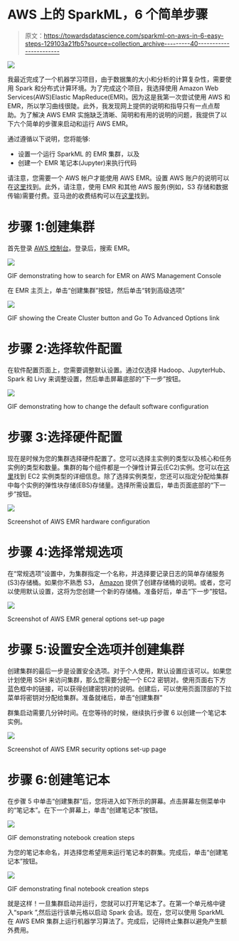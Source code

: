 # AWS 上的 SparkML，6 个简单步骤

> 原文：<https://towardsdatascience.com/sparkml-on-aws-in-6-easy-steps-129103a21fb5?source=collection_archive---------40----------------------->

![](img/010d58378b3ad6d4f3e6a978d6665efd.png)

我最近完成了一个机器学习项目，由于数据集的大小和分析的计算复杂性，需要使用 Spark 和分布式计算环境。为了完成这个项目，我选择使用 Amazon Web Services(AWS)Elastic MapReduce(EMR)。因为这是我第一次尝试使用 AWS 和 EMR，所以学习曲线很陡。此外，我发现网上提供的说明和指导只有一点点帮助。为了解决 AWS EMR 实施缺乏清晰、简明和有用的说明的问题，我提供了以下六个简单的步骤来启动和运行 AWS EMR。

通过遵循以下说明，您将能够:

*   设置一个运行 SparkML 的 EMR 集群，以及
*   创建一个 EMR 笔记本(Jupyter)来执行代码

请注意，您需要一个 AWS 帐户才能使用 AWS EMR。设置 AWS 账户的说明可以在[这里](https://aws.amazon.com/premiumsupport/knowledge-center/create-and-activate-aws-account/)找到。此外，请注意，使用 EMR 和其他 AWS 服务(例如，S3 存储和数据传输)需要付费。亚马逊的收费结构可以在[这里](https://aws.amazon.com/pricing/)找到。

# 步骤 1:创建集群

首先登录 [AWS 控制台](https://console.aws.amazon.com/)。登录后，搜索 EMR。

![](img/4574e3b49194912e9cdce6c49a0d6e04.png)

GIF demonstrating how to search for EMR on AWS Management Console

在 EMR 主页上，单击“创建集群”按钮，然后单击“转到高级选项”

![](img/7ed6bc374a646a4e69121da3ad708d12.png)

GIF showing the Create Cluster button and Go To Advanced Options link

# 步骤 2:选择软件配置

在软件配置页面上，您需要调整默认设置。通过仅选择 Hadoop、JupyterHub、Spark 和 Livy 来调整设置，然后单击屏幕底部的“下一步”按钮。

![](img/09e0e5ab715b08a180f12d73a15818db.png)

GIF demonstrating how to change the default software configuration

# 步骤 3:选择硬件配置

现在是时候为您的集群选择硬件配置了。您可以选择主实例的类型以及核心和任务实例的类型和数量。集群的每个组件都是一个弹性计算云(EC2)实例。您可以在[这里](https://aws.amazon.com/ec2/instance-types/)找到 EC2 实例类型的详细信息。除了选择实例类型，您还可以指定分配给集群中每个实例的弹性块存储(EBS)存储量。选择所需设置后，单击页面底部的“下一步”按钮。

![](img/5ad3c7a89036dd13791408e15801d781.png)

Screenshot of AWS EMR hardware configuration

# 步骤 4:选择常规选项

在“常规选项”设置中，为集群指定一个名称，并选择要记录日志的简单存储服务(S3)存储桶。如果你不熟悉 S3， [Amazon](https://aws.amazon.com/s3/getting-started/) 提供了创建存储桶的说明。或者，您可以使用默认设置，这将为您创建一个新的存储桶。准备好后，单击“下一步”按钮。

![](img/e16208d6d0748119a4558d54a2778667.png)

Screenshot of AWS EMR general options set-up page

# 步骤 5:设置安全选项并创建集群

创建集群的最后一步是设置安全选项。对于个人使用，默认设置应该可以。如果您计划使用 SSH 来访问集群，那么您需要分配一个 EC2 密钥对。使用页面右下方蓝色框中的链接，可以获得创建密钥对的说明。创建后，可以使用页面顶部的下拉菜单将密钥对分配给集群。准备就绪后，单击“创建集群”

群集启动需要几分钟时间。在您等待的时候，继续执行步骤 6 以创建一个笔记本实例。

![](img/f20c9b54cc0fb7bb5f614714bc46dab3.png)

Screenshot of AWS EMR security options set-up page

# 步骤 6:创建笔记本

在步骤 5 中单击“创建集群”后，您将进入如下所示的屏幕。点击屏幕左侧菜单中的“笔记本”。在下一个屏幕上，单击“创建笔记本”按钮。

![](img/baad89daf7653c04cb412c896068ae12.png)

GIF demonstrating notebook creation steps

为您的笔记本命名，并选择您希望用来运行笔记本的群集。完成后，单击“创建笔记本”按钮。

![](img/cbe7f1ee92bae1ffaab10988884f6e40.png)

GIF demonstrating final notebook creation steps

就是这样！一旦集群启动并运行，您就可以打开笔记本了。在第一个单元格中键入“spark ”,然后运行该单元格以启动 Spark 会话。现在，您可以使用 SparkML 在 AWS EMR 集群上运行机器学习算法了。完成后，记得终止集群以避免产生额外费用。